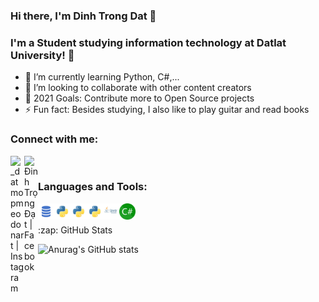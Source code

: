 ### Hi there, I'm Dinh Trong Dat 👋

### I'm a Student studying information technology at Datlat University! 🏫

- 🌱 I’m currently learning Python, C#,...
- 👯 I’m looking to collaborate with other content creators
- 📜 2021 Goals: Contribute more to Open Source projects
- ⚡ Fun fact: Besides studying, I also like to play guitar and read books

### Connect with me:
[<img align="left" alt="_datmopmeodonart | Instagram" width="22px" src="https://cdn.jsdelivr.net/npm/simple-icons@v3/icons/instagram.svg" />][instagram]
[<img align="left" alt="Đinh Trọng Đạt | Facebook" width="22px" src="https://cdn.jsdelivr.net/npm/simple-icons@v3/icons/facebook.svg" />][facebook]

<br />

### Languages and Tools:
[<img align="left" alt="SQL" width="26px" src="https://raw.githubusercontent.com/github/explore/80688e429a7d4ef2fca1e82350fe8e3517d3494d/topics/sql/sql.png" />][sql]
[<img align="left" alt="Python" width="26px" src="https://raw.githubusercontent.com/github/explore/80688e429a7d4ef2fca1e82350fe8e3517d3494d/topics/python/python.png" />][python1]
[<img align="left" alt="Python" width="26px" src="https://raw.githubusercontent.com/github/explore/80688e429a7d4ef2fca1e82350fe8e3517d3494d/topics/python/python.png" />][python2]
[<img align="left" alt="Python" width="26px" src="https://raw.githubusercontent.com/github/explore/80688e429a7d4ef2fca1e82350fe8e3517d3494d/topics/python/python.png" />][python3]
[<img align="left" alt="Java" width="26px" src="https://raw.githubusercontent.com/github/explore/80688e429a7d4ef2fca1e82350fe8e3517d3494d/topics/java/java.png" />][java]
[<img align="left" alt="OOP" width="26px" src="https://raw.githubusercontent.com/github/explore/80688e429a7d4ef2fca1e82350fe8e3517d3494d/topics/csharp/csharp.png" />][csharp]

<br />
<br />

<summary>:zap: GitHub Stats</summary>

  ![Anurag's GitHub stats](https://github-readme-stats.vercel.app/api?username=Dat0309&show_icons=true&theme=radical)


[instagram]:https://www.instagram.com/__datmopmeodonart/
[facebook]:https://www.facebook.com/toiladat.39/
[python1]:https://github.com/Dat0309/Make-app-facemask-detect
[python2]:https://github.com/Dat0309/realtime_face_recognition
[python3]:https://github.com/Dat0309/Connect_Camere_With_GUI_PyQt5
[sql]:https://github.com/Dat0309/CSDL
[java]:https://github.com/Dat0309/LapTrinhJAVA
[csharp]:https://github.com/Dat0309/oop-ldt2
